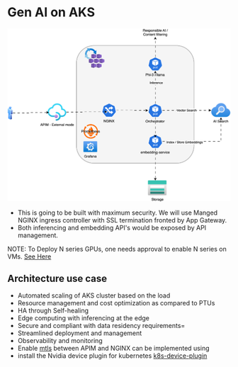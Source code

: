 # Gen AI on AKS

![Gen AI Architecture](./images/arch.svg)

- This is going to be built with maximum security. We will use Manged NGINX ingress controller with SSL termination fronted by App Gateway. 
- Both inferencing and embedding API's would be exposed by API management.

NOTE:
To Deploy N series GPUs, one needs approval to enable N series on VMs. [See Here](https://dev.azure.com/OneCommercial/NoCode/_wiki/wikis/NoCode.wiki/37/Azure-Policy-Enforcement?anchor=vm-sku)

## Architecture use case

- Automated scaling of AKS cluster based on the load
- Resource management and cost optimization as compared to PTUs
- HA through Self-healing
- Edge computing with inferencing at the edge
- Secure and compliant with data residency requirements=
- Streamlined deployment and management
- Observability and monitoring
- Enable [mtls](https://techcommunity.microsoft.com/blog/azurepaasblog/mtls-between-aks-and-api-management/1813887) between APIM and NGINX can be implemented using
- install the Nvidia device plugin for kubernetes [k8s-device-plugin](https://github.com/NVIDIA/k8s-device-plugin?tab=readme-ov-file)

<!-- Virtual Network Create a virtual network (/23 with 2 subnets (/24) for AKS and APIM and /27 for Bastion) -->
<!-- Create a Bastion host in the Bastion subnet -->
<!-- Create NSG to allow APIM deployment inbound connectivity -->
<!-- Associate the NSG with the app-subnet  NOTE: there are a lot of NSG rule to be applied, as mentioned here: https://learn.microsoft.com/en-us/azure/api-management/api-management-using-with-vnet?tabs=stv2#configure-nsg-rules -->
<!-- Create APIM in external mode -->
<!-- Create AKS Cluster inside VNET   -->
<!-- Create AI Search (Basic) with Private endpoint -->
<!-- storage account instance with Private endpoint -->
<!-- 
    Configure NGINX ingress controller to support Azure private DNS zone with application routing add-on https://learn.microsoft.com/en-us/azure/aks/create-nginx-ingress-private-controller 

    The application routing add-on with NGINX delivers the following:
        Easy configuration of managed NGINX Ingress controllers based on Kubernetes NGINX Ingress controller.
        Integration with Azure DNS for public and private zone management
        SSL termination with certificates stored in Azure Key Vault.
-->
<!-- 
    Monitoring 
        https://learn.microsoft.com/en-us/azure/aks/app-routing-nginx-prometheus
-->
<!-- 
    Security
        Self Signed certs for mutual TLS
-->